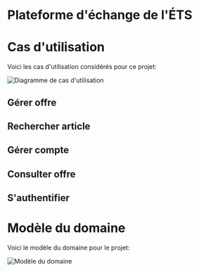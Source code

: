 # Plateforme d'échange de l'ÉTS

# Cas d'utilisation

Voici les cas d'utilisation considérés pour ce projet:

![Diagramme de cas d'utilisation](http://www.plantuml.com/plantuml/proxy?fmt=gif&src=https://raw.githubusercontent.com/fuhrmanator/gti792-peets/master/OOAD/usecase.puml)

## Gérer offre

## Rechercher article

## Gérer compte

## Consulter offre

## S'authentifier

# Modèle du domaine

Voici le modèle du domaine pour le projet:

![Modèle du domaine](http://www.plantuml.com/plantuml/proxy?fmt=gif&src=https://raw.githubusercontent.com/fuhrmanator/gti792-peets/master/OOAD/mdd.puml)
